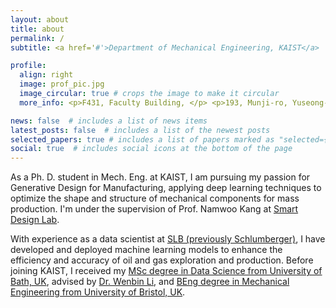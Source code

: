 ```yaml
---
layout: about
title: about
permalink: /
subtitle: <a href='#'>Department of Mechanical Engineering, KAIST</a>

profile:
  align: right
  image: prof_pic.jpg
  image_circular: true # crops the image to make it circular
  more_info: <p>F431, Faculty Building, </p> <p>193, Munji-ro, Yuseong-gu, </p> <p>Daejeon, Republic of Korea</p>

news: false  # includes a list of news items
latest_posts: false  # includes a list of the newest posts
selected_papers: true # includes a list of papers marked as "selected={true}"
social: true  # includes social icons at the bottom of the page
---
```


As a Ph. D. student in Mech. Eng. at KAIST, I am pursuing my passion for Generative Design for Manufacturing, applying deep learning techniques to optimize the shape and structure of mechanical components for mass production. I'm under the supervision of Prof. Namwoo Kang at [Smart Design Lab](http://www.smartdesignlab.org/index.html).

With experience as a data scientist at [SLB (previously Schlumberger)](https://www.slb.com/), I have developed and deployed machine learning models to enhance the efficiency and accuracy of oil and gas exploration and production. Before joining KAIST, I received my [MSc degree in Data Science from University of Bath, UK](https://www.bath.ac.uk/courses/postgraduate-2024/taught-postgraduate-courses/msc-data-science-with-professional-placement/), advised by [Dr. Wenbin Li](https://peringlab.org/), and [BEng degree in Mechanical Engineering from University of Bristol, UK](https://www.bristol.ac.uk/study/undergraduate/2024/mechanical-engineering/beng-mechanical-engineering/).

